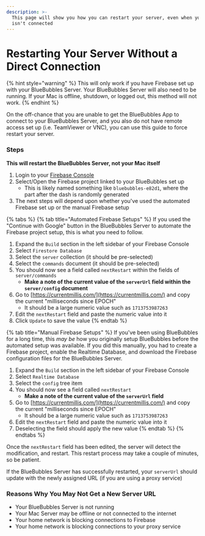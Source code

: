 ```yaml
---
description: >-
  This page will show you how you can restart your server, even when your app
  isn't connected
---
```


# Restarting Your Server Without a Direct Connection

{% hint style="warning" %}
This will only work if you have Firebase set up with your BlueBubbles Server. Your BlueBubbles Server will also need to be running. If your Mac is offline, shutdown, or logged out, this method will not work.
{% endhint %}

On the off-chance that you are unable to get the BlueBubbles App to connect to your BlueBubbles Server, and you also do not have remote access set up (i.e. TeamViewer or VNC), you can use this guide to force restart your server.

### Steps

**This will restart the BlueBubbles Server, not your Mac itself**

1. Login to your [Firebase Console](https://console.firebase.google.com/)
2. Select/Open the Firebase project linked to your BlueBubbles set up
   * This is likely named something like `bluebubbles-e82d1`, where the part after the dash is randomly generated
3. The next steps will depend upon whether you've used the automated Firebase set up or the manual Firebase setup

{% tabs %}
{% tab title="Automated Firebase Setups" %}
If you used the "Continue with Google" button in the BlueBubbles Server to automate the Firebase project setup, this is what you need to follow.

1. Expand the `Build` section in the left sidebar of your Firebase Console
2. Select `Firestore Database`
3. Select the `server` collection (it should be pre-selected)
4. Select the `commands` document (it should be pre-selected)
5. You should now see a field called `nextRestart` within the fields of `server/commands`
   * **Make a note of the current value of the `serverUrl` field within the `server/config` document**
6. Go to [https://currentmillis.com/](https://currentmillis.com/) and copy the current "milliseconds since EPOCH"
   * It should be a large numeric value such as `1713753987263`
7. Edit the `nextRestart` field and paste the numeric value into it
8. Click `Update` to save the value
{% endtab %}

{% tab title="Manual Firebase Setups" %}
If you've been using BlueBubbles for a long time, this _may be_ how you originally setup BlueBubbles before the automated setup was available. If you did this manually, you had to create a Firebase project, enable the Realtime Database, and download the Firebase configuration files for the BlueBubbles Server.

1. Expand the `Build` section in the left sidebar of your Firebase Console
2. Select `Realtime Database`
3. Select the `config` tree item
4. You should now see a field called `nextRestart`&#x20;
   * **Make a note of the current value of the `serverUrl` field**
5. Go to [https://currentmillis.com/](https://currentmillis.com/) and copy the current "milliseconds since EPOCH"
   * It should be a large numeric value such as `1713753987263`
6. Edit the `nextRestart` field and paste the numeric value into it
7. Deselecting the field should apply the new value
{% endtab %}
{% endtabs %}

Once the `nextRestart` field has been edited, the server will detect the modification, and restart. This restart process may take a couple of minutes, so be patient.

If the BlueBubbles Server has successfully restarted, your `serverUrl` should update with the newly assigned URL (if you are using a proxy service)

### Reasons Why You May Not Get a New Server URL

* Your BlueBubbles Server is not running
* Your Mac Server may be offline or not connected to the internet
* Your home network is blocking connections to Firebase
* Your home network is blocking connections to your proxy service
